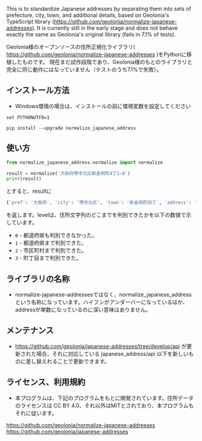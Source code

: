 
This is to standardize Japanese addresses by separating them into sets of prefecture, city, town, and additional details, based on Geolonia's TypeScript library (https://github.com/geolonia/normalize-japanese-addresses). 
It is 
currently still in the early stage and does not behave exactly the same as Geolonia's original library (fails 
in 7.1% of tests). 

Geolonia様のオープンソースの住所正規化ライブラリ( https://github.com/geolonia/normalize-japanese-addresses )をPythonに移植したものです。
現在まだ試作段階であり、Geolonia様のもとのライブラリと完全に同じ動作にはなっていません（テストのうち7.1%で失敗）。

## インストール方法

- Windows環境の場合は、インストールの前に環境変数を設定してください
```
set PYTHONUTF8=1
```

```
pip install --upgrade normalize_japanese_address
```

## 使い方

```python
from normalize_japanese_address.normalize import normalize

result = normalize('大阪府堺市北区新金岡町4丁1−8')
print(result)
```

とすると、resultに
```python
{'pref': '大阪府', 'city': '堺市北区', 'town': '新金岡町四丁', 'address': '1-8', 'level': 3, 'lat': 34.568184,  'long': 135.519409}
```
を返します。levelは、住所文字列のどこまでを判別できたかを以下の数値で示しています。

* `0` - 都道府県も判別できなかった。
* `1` - 都道府県まで判別できた。
* `2` - 市区町村まで判別できた。
* `3` - 町丁目まで判別できた。

## ライブラリの名称
- normalize-japanese-addressesではなく、normalize_japanese_address という名称になっています。ハイフンがアンダーバーになっているほか、addressが単数になっているのに深い意味はありません。


## メンテナンス
- https://github.com/geolonia/japanese-addresses/tree/develop/api が更新された場合、それに対応している japanese_address/api 以下を新しいものに差し替えれることで更新できます。

## ライセンス、利用規約
- 本プログラムは、下記のプログラムをもとに開発されています。住所データのライセンスは CC BY 4.0、それ以外はMITとされており、本プログラムもそれに従います。

https://github.com/geolonia/normalize-japanese-addresses
https://github.com/geolonia/japanese-addresses
